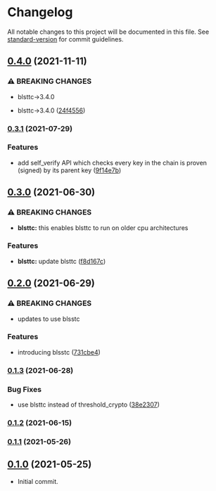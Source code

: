# Changelog

All notable changes to this project will be documented in this file. See [standard-version](https://github.com/conventional-changelog/standard-version) for commit guidelines.

## [0.4.0](https://github.com/maidsafe/secured_linked_list/compare/v0.3.1...v0.4.0) (2021-11-11)


### ⚠ BREAKING CHANGES

* blsttc->3.4.0

* blsttc->3.4.0 ([24f4556](https://github.com/maidsafe/secured_linked_list/commit/24f4556b5f3a9e448756ccfdb211c71c79932b92))

### [0.3.1](https://github.com/maidsafe/secured_linked_list/compare/v0.3.0...v0.3.1) (2021-07-29)


### Features

* add self_verify API which checks every key in the chain is proven (signed) by its parent key ([9f14e7b](https://github.com/maidsafe/secured_linked_list/commit/9f14e7bccf8bbd24c3190dc019671a3fa0c6bf38))

## [0.3.0](https://github.com/maidsafe/secured_linked_list/compare/v0.2.0...v0.3.0) (2021-06-30)


### ⚠ BREAKING CHANGES

* **blsttc:** this enables blsttc to run on older cpu architectures

### Features

* **blsttc:** update blsttc ([f8d167c](https://github.com/maidsafe/secured_linked_list/commit/f8d167c7bd7568ec627beb6110173311f93fb028))

## [0.2.0](https://github.com/maidsafe/secured_linked_list/compare/v0.1.3...v0.2.0) (2021-06-29)


### ⚠ BREAKING CHANGES

* updates to use blsstc

### Features

* introducing blsstc ([731cbe4](https://github.com/maidsafe/secured_linked_list/commit/731cbe4a7ffea73fc07bbea0b8786732c7c50ccb))

### [0.1.3](https://github.com/maidsafe/secured_linked_list/compare/v0.1.2...v0.1.3) (2021-06-28)


### Bug Fixes

* use blsttc instead of threshold_crypto ([38e2307](https://github.com/maidsafe/secured_linked_list/commit/38e23074359c1eb7514d91d86eaa7ad8a6dd819f))

### [0.1.2](https://github.com/maidsafe/secured_linked_list/compare/v0.1.1...v0.1.2) (2021-06-15)

### [0.1.1](https://github.com/maidsafe/secured_linked_list/compare/v0.1.0...v0.1.1) (2021-05-26)

## [0.1.0](https://github.com/maidsafe/secured_linked_list/compare/v0.1.0...v0.1.0) (2021-05-25)

* Initial commit.
